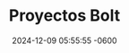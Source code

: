 ---
layout: idea
title: "Proyectos Bolt"
date: 2024-12-09 05:55:55 -0600
categories: projects
description: "Una aplicación de gestión de proyectos Bolt que permite a los usuarios revisar prompts para crear aplicaciones Bolt.new."
image: /assets/images/ideas/2024-12-09-project-manager.png
order: 6
status: En producción
tech_stack:
  - TypeScript
  - React
  - Node.js
  - Express
created_at: 2024-12-09
updated_at: 2024-12-09
categories: [Web Development, Events]
tags: [ai, events, recommendations, feedback]
features:
  - "Construido con Angular"
  - "Integración con OpenAI"
  - "Interfaz de chat moderna"
live-demo: https://boltprojects.netlify.app/
---